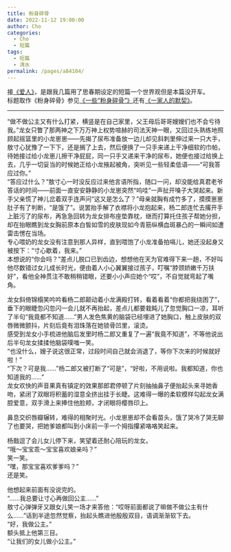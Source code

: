 ```yaml
---
title: 粉身碎骨
date: 2022-11-12 19:00:00
author: Cho
categories: 
  - Cho
  - 短篇
tags: 
  - 短篇
  - 清水
permalink: /pages/a84104/
---
```


接[《爱人》](/pages/bb52ef/)，是跟我几篇用了思春期设定的短篇一个世界观但是本篇没开车。  
标题取作《粉身碎骨》参见[《一些“粉身碎骨”》](https://chobitv.lofter.com/post/73eea33e_2b6d54e02)还有[《一家人的默契》](https://lueluelue87550.lofter.com/post/73b40719_2b745b7c0)。<!-- more -->

---

“做不做公主又有什么打紧，横竖是在自己家里，父王母后哥哥嫂嫂们也不会亏待我。”龙女只瞥了那两神之下万万神上权势喧赫的司法天神一眼，又回过头熟练地照顾起摇篮里的小龙崽崽——先揭了尿布准备放一边儿却见斜刺里伸过来一只大手，敖寸心犹豫了一下下，还是搁了上去，然后便换了一只手来递上干净细软的巾帕，待她接过给小龙崽儿擦干净屁屁，同一只手又递来干净的尿布，她便也接过给换上去，几乎一切妥当的时候她正给小龙掖起被角，突听见一些轻柔低语——“可我答应过你。”  
“答应过什么？”敖寸心一时没反应过来他言语所指，随口一问，却没能给真君老爷答话的时间——前面一直安安静静的小龙崽突然“呜哇”一声扯开嗓子大哭起来。新手父亲慌了神儿岔着双手连声问“这又是怎么了？”母亲就胸有成竹多了，摸摸崽崽肚子有了判断，“是饿了”。说罢抬手解了衣襟将小龙抱起来，杨二郎连忙去撂开手上脏污了的尿布，再急急回转为龙女排布座垫靠枕，继而打算托住孩子帮她分担，却在抬眼瞧到龙女胸前原本白皙如雪的皮肤现如今青筋纵横血斑暴凸的一瞬间如遭雷击愣在当场。  
专心喂奶的龙女没有注意到那人异样，直到喂饱了小龙准备拍嗝儿，她还没起身又被按下：“寸心歇着，我来。”  
本想说的“你会吗？”差点儿脱口已到齿边，想想他在天为官难得下来一趟，不好叫他尽数错过女儿成长时光，便由着人小心翼翼接过孩子，叮嘱“脖颈娇嫩千万扶好”，看他全神贯注不敢稍稍错眼，还要小小声应她个“哎”，不自觉就弯起了嘴角。

龙女斜倚锦榻笑吟吟看杨二郎颠动着小龙满殿打转，看着看着“你都把我绕困了”，垂下的眼睫忽闪忽闪一会儿就不再抬起，差点儿都要栽盹儿了忽觉胸口一凉，耳听了半句“我竟都不知道……”男人发色焦黄的脑袋已经埋进了她胸口，触上皮肤的双唇微微颤抖，片刻后竟有泪珠落在她锁骨凹里，滚烫。  
感受到龙女小手梳进他脑后发里时杨二郎又重复了一遍“我竟不知道”，不等他说出后半句龙女揉揉他脑袋噗嗤一笑。  
“也没什么，嫂子说这很正常，过段时间自己就会消退了，等你下次来的时候就好啦！”  
“下次？可是我……”杨二郎又被打断了“可是”，“好啦，不用说啦。我都知道，你也知道我的……”  
龙女欢快的声音果真有镇定的效果那郎君停顿了片刻抽抽鼻子便抬起头来寻她香吻，紧闭了双眼将积蓄的湿意全挤出挂于长睫。这难得一曝的柔软模样勾起龙女满腔爱意，双手滑上来捧住他脸颊，才闭眼将樱唇印上。

鼻息交织唇瓣辗转，难得的相聚时光。小龙崽崽却不会看苗头，饿了哭冷了哭无聊了也要哭，把她爹娘都叫到小床前一手一个拇指攥紧咯咯笑起来。

杨戬逗了会儿女儿停下来，笑望着还耐心陪玩的龙女。  
“哦～宝宝乖～宝宝喜欢娘亲吗？”  
笑一笑。  
“嘿，那宝宝喜欢爹爹吗？”  
还是笑。

他想起来前面有没说完的。  
“……我总要让寸心再做回公主……”  
敖寸心弹弹牙又跟女儿笑一场才来答他：“哎呀前面都说了嘛做不做公主有什么……”话到半途忽然觉察，抬起头瞧进他殷殷双目，语调渐渐软下去。  
“好，我做公主。”  
额头抵上他第三目。  
“让我们的女儿做小公主。”
